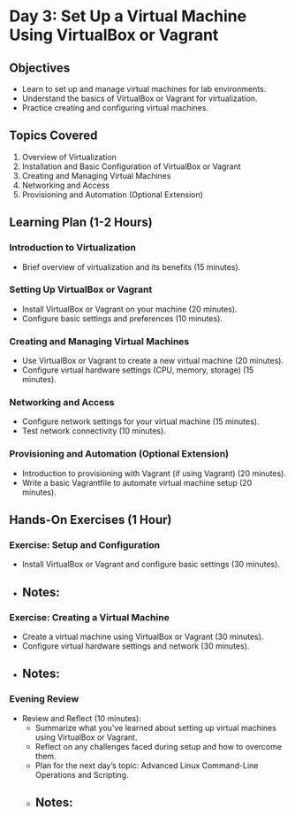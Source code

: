 # Day 3: Set Up a Virtual Machine Using VirtualBox or Vagrant

## Objectives
- Learn to set up and manage virtual machines for lab environments.
- Understand the basics of VirtualBox or Vagrant for virtualization.
- Practice creating and configuring virtual machines.

## Topics Covered
1. Overview of Virtualization
2. Installation and Basic Configuration of VirtualBox or Vagrant
3. Creating and Managing Virtual Machines
4. Networking and Access
5. Provisioning and Automation (Optional Extension)

## Learning Plan (1-2 Hours)

### Introduction to Virtualization
- Brief overview of virtualization and its benefits (15 minutes).

### Setting Up VirtualBox or Vagrant
- Install VirtualBox or Vagrant on your machine (20 minutes).
- Configure basic settings and preferences (10 minutes).

### Creating and Managing Virtual Machines
- Use VirtualBox or Vagrant to create a new virtual machine (20 minutes).
- Configure virtual hardware settings (CPU, memory, storage) (15 minutes).

### Networking and Access
- Configure network settings for your virtual machine (15 minutes).
- Test network connectivity (10 minutes).

### Provisioning and Automation (Optional Extension)
- Introduction to provisioning with Vagrant (if using Vagrant) (20 minutes).
- Write a basic Vagrantfile to automate virtual machine setup (20 minutes).

## Hands-On Exercises (1 Hour)

### Exercise: Setup and Configuration
- Install VirtualBox or Vagrant and configure basic settings (30 minutes).
- **Notes:**
    - 

### Exercise: Creating a Virtual Machine
- Create a virtual machine using VirtualBox or Vagrant (30 minutes).
- Configure virtual hardware settings and network (30 minutes).
- **Notes:**
    - 

### Evening Review
- Review and Reflect (10 minutes):
  - Summarize what you've learned about setting up virtual machines using VirtualBox or Vagrant.
  - Reflect on any challenges faced during setup and how to overcome them.
  - Plan for the next day’s topic: Advanced Linux Command-Line Operations and Scripting.
  - **Notes:**
      - 

